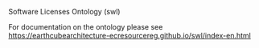 Software Licenses Ontology (swl)

For documentation on the ontology please see https://earthcubearchitecture-ecresourcereg.github.io/swl/index-en.html